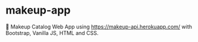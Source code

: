 # makeup-app
💅 Makeup Catalog Web App using https://makeup-api.herokuapp.com/ with Bootstrap, Vanilla JS, HTML and CSS.
